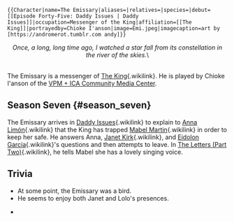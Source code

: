 ```{=mediawiki}
{{Character|name=The Emissary|aliases=|relatives=|species=|debut=[[Episode Forty-Five: Daddy Issues | Daddy Issues]]|occupation=Messenger of the King|affiliation=[[The King]]|portrayedby=Chioke I'anson|image=Emi.jpeg|imagecaption=art by [https://andromerot.tumblr.com andy]}}
```
<center>

*Once, a long, long time ago, I watched a star fall from its
constellation in the river of the skies.*\

</center>

\
The Emissary is a messenger of [The
King](The_King "The King"){.wikilink}. He is played by Chioke I\'anson
of the [VPM + ICA Community Media
Center](https://icavcu.org/communitymedia/).

## Season Seven {#season_seven}

The Emissary arrives in [Daddy
Issues](Episode_Forty-Five:_Daddy_Issues "Daddy Issues"){.wikilink} to
explain to [Anna Limón](Anna_Limón "Anna Limón"){.wikilink} that the
King has trapped [Mabel Martin](Mabel_Martin "Mabel Martin"){.wikilink}
in order to keep her safe. He answers Anna, [Janet
Kirk](Janet_Kirk "Janet Kirk"){.wikilink}, and [Eidolon
García](Eidolon_García "Eidolon García"){.wikilink}\'s questions and
then attempts to leave. In [The Letters (Part
Two)](Episode_Forty-Six:_The_Letters_(Part_Two) "The Letters (Part Two)"){.wikilink},
he tells Mabel she has a lovely singing voice.

## Trivia

- At some point, the Emissary was a bird.
- He seems to enjoy both Janet and Lolo\'s presences.

<!-- -->

- 
